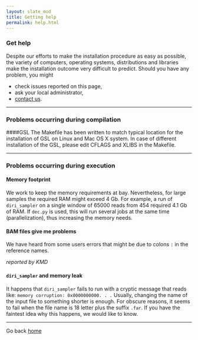 ```yaml
---
layout: slate_mod
title: Getting help 
permalink: help.html 
---
```

### Get help
Despite our efforts to make the installation procedure as easy as possible,
the variety of computers, operating systems, distributions and libraries make
the installation outcome very difficult to predict. Should you have any
problem, you might

- check issues reported on this page,
- ask your local administrator,
- [contact us](mailto:shorah@bsse.ethz.ch).

---

### Problems occurring during compilation
####GSL
The Makefile has been written to match typical location for the installation of
GSL on Linux and Mac OS X system. In case of different installation of the GSL,
please edit CFLAGS and XLIBS in the Makefile.

---

### Problems occurring during execution
#### Memory footprint
We work to keep the memory requirements at bay. Nevertheless, for large samples
the required RAM might exceed 4 Gb. For example, a run of `diri_sampler` on a
single window of 65000 reads from 454 required 4.1 Gb of RAM. If `dec.py` is
used, this will run several jobs at the same time (parallelization), thus
increasing the memory needs.

#### BAM files give me problems
We have heard from some users errors that might be due to colons `:` in the
reference names.

_reported by KMD_

#### `diri_sampler` and memory leak
It happens that `diri_sampler` fails to run with a cryptic message that reads
like: `memory corruption: 0x0000000000. . .`
Usually, changing the name of the input file to something shorter is enough.
For obscure reasons, it seems to fail when the file name is 18 letter plus
the suffix `.far`. If you have the faintest idea why this happens, we would
like to know.

---

Go back [home](index.html)
